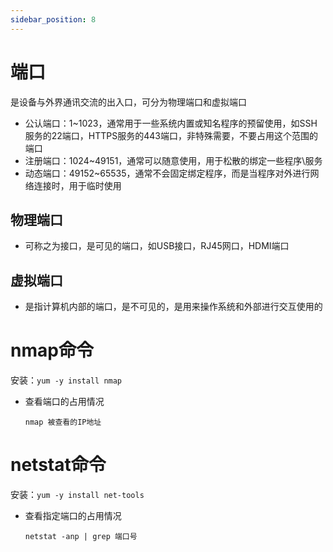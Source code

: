 ```yaml
---
sidebar_position: 8
---
```




# 端口

是设备与外界通讯交流的出入口，可分为物理端口和虚拟端口

- 公认端口：1~1023，通常用于一些系统内置或知名程序的预留使用，如SSH服务的22端口，HTTPS服务的443端口，非特殊需要，不要占用这个范围的端口
- 注册端口：1024~49151，通常可以随意使用，用于松散的绑定一些程序\服务
- 动态端口：49152~65535，通常不会固定绑定程序，而是当程序对外进行网络连接时，用于临时使用

## 物理端口

- 可称之为接口，是可见的端口，如USB接口，RJ45网口，HDMI端口

## 虚拟端口

- 是指计算机内部的端口，是不可见的，是用来操作系统和外部进行交互使用的

# nmap命令

安装：`yum -y install nmap`

- 查看端口的占用情况

  `nmap 被查看的IP地址`

# netstat命令

安装：`yum -y install net-tools`

- 查看指定端口的占用情况

  `netstat -anp | grep 端口号`